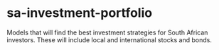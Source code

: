 # sa-investment-portfolio
Models that will find the best investment strategies for South African investors. These will include local and international stocks and bonds.
